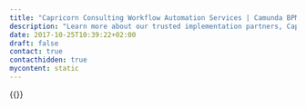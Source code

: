 ```yaml
---
title: "Capricorn Consulting Workflow Automation Services | Camunda BPM"
description: "Learn more about our trusted implementation partners, Capricorn Consulting. Camunda is the leader for workflow automation & business process management. Get your 30 day trial today."
date: 2017-10-25T10:39:22+02:00
draft: false
contact: true
contacthidden: true
mycontent: static
---
```

{{<partner-single
company="Capricorn Consulting GmbH"
type="si"
website="https://www.capricorn.de/"
countrycode="DE"
city="Bremen"
description=""
siregion="dach"
level="basic"
logo="//images.ctfassets.net/vpidbgnakfvf/2ss8O5nazSysOse6sMo6A0/76c3e80705dcb182409bea7ac8c9ccb0/CapricornConsultingGmbH.png">}}